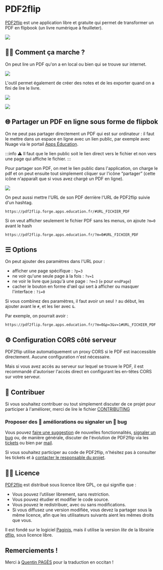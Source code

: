 # PDF2flip

[PDF2flip](https://pdf2flip.forge.apps.education.fr/) est une application libre et gratuite qui permet de transformer un PDF en flipbook (un livre numérique à feuilleter).

![](https://minio.apps.education.fr/codimd-prod/uploads/upload_b8185f202723da1448a5401257556975.png)


## 👩‍🔧 Comment ça marche ?

On peut lire un PDF qu'on a en local ou bien qui se trouve sur internet.

![](https://minio.apps.education.fr/codimd-prod/uploads/upload_7c209a2a39d4a946ed8ea50da3803299.png)

L'outil permet également de créer des notes et de les exporter quand on a fini de lire le livre.

![](https://minio.apps.education.fr/codimd-prod/uploads/upload_5b45064b8b10310724c2879a0be2dafe.png)


![](https://minio.apps.education.fr/codimd-prod/uploads/upload_2b8f05239177dce1529af436d2d59f1b.png)

## 🌐 Partager un PDF en ligne sous forme de flipbok

On ne peut pas partager directement un PDF qui est sur ordinateur : il faut le mettre dans un espace en ligne avec un lien public, par exemple avec Nuage via le portail [Apps Éducation](https://portail.apps.education.fr/).

:::info
:warning: Il faut que le lien public soit le lien direct vers le fichier et non vers une page qui affiche le fichier.
:::


Pour partager son PDF, on met le lien public dans l'application, on charge le pdf et on peut ensuite tout simplement cliquer sur l'icône “partager” (cette icône n'apparaît que si vous avez chargé un PDF en ligne). 

![](https://minio.apps.education.fr/codimd-prod/uploads/upload_fc5b1fcb642c40eda601346d381d51d5.png)


On peut aussi mettre l'URL de son PDF derrière l'URL de PDF2flip suivie d'un hashtag.


```
https://pdf2flip.forge.apps.education.fr/#URL_FICHIER_PDF
```

Si on veut afficher seulement le fichier PDF sans les menus, on ajoute `?m=0` avant le hash


```
https://pdf2flip.forge.apps.education.fr/?m=0#URL_FICHIER_PDF
```

## ☰ Options

On peut ajouter des paramètres dans l'URL pour :
- afficher une page spécifique : `?p=3`
- ne voir qu'une seule page à la fois : `?v=1`
- ne voir le livre que jusqu'à une page : `?e=3` (`e` pour `endPage`)
- cacher le bouton en forme d'œil qui sert à afficher ou masquer l'interface : `?i=0`

Si vous combinez des paramètres, il faut avoir un seul `?` au début, les ajouter avant le `#`, et les lier avec `&`.

Par exemple, on pourrait avoir :

```
https://pdf2flip.forge.apps.education.fr/?m=0&p=3&v=1#URL_FICHIER_PDF
```

## ⚙️ Configuration CORS côté serveur

PDF2flip utilise automatiquement un proxy CORS si le PDF est inaccessible directement. Aucune configuration n'est nécessaire.

Mais si vous avez accès au serveur sur lequel se trouve le PDF, il est recommandé d'autoriser l'accès direct en configurant les en-têtes CORS sur votre serveur.


## 🙋‍ Contribuer

Si vous souhaitez contribuer ou tout simplement discuter de ce projet pour participer à l'améliorer, merci de lire le fichier [CONTRIBUTING](https://forge.apps.education.fr/pdf2flip/pdf2flip.forge.apps.education.fr/-/blob/main/CONTRIBUTING.md?ref_type=heads)

### Proposer des 🚀  améliorations ou signaler un 🐛 bug

Vous pouvez [faire une suggestion](https://forge.apps.education.fr/pdf2flip/pdf2flip.forge.apps.education.fr/-/issues/new?issuable_template=suggestion) de nouvelles fonctionnalités, [signaler un bug](https://forge.apps.education.fr/pdf2flip/pdf2flip.forge.apps.education.fr/-/issues/new?issuable_template=bug) ou, de manière générale, discuter de l'évolution de PDF2flip via les [tickets](https://forge.apps.education.fr/pdf2flip/pdf2flip.forge.apps.education.fr/-/issues) ou bien par [mail](mailto:https://forge.apps.education.fr/pdf2flip/pdf2flip.forge.apps.education.fr/-/blob/main/forge-apps+guichet+pdf2flip-pdf2flip-forge-apps-education-fr-3596-issue-@phm.education.gouv.fr).

Si vous souhaitez participer au code de PDF2flip, n'hésitez pas à consulter les tickets et à [contacter le responsable du projet](http://eyssette.forge.apps.education.fr/).

## 👩‍⚖️ Licence

[PDF2flip](https://pdf2flip.forge.apps.education.fr/) est distribué sous licence libre GPL, ce qui signifie que :

- Vous pouvez l’utiliser librement, sans restriction.
- Vous pouvez étudier et modifier le code source.
- Vous pouvez le redistribuer, avec ou sans modifications.
- Si vous diffusez une version modifiée, vous devez la partager sous la même licence, afin que les utilisateurs suivants aient les mêmes droits que vous.


Il est fondé sur le logiciel [Paginis](https://github.com/ibra-kdbra/Paginis), mais il utilise la version _lite_ de la librairie [dflip](https://github.com/dearhive/3d-flipbook-dflip-lite/), sous licence libre.

## Remerciements !

Merci à [Quentin PAGÈS](https://github.com/Mejans/) pour la traduction en occitan !